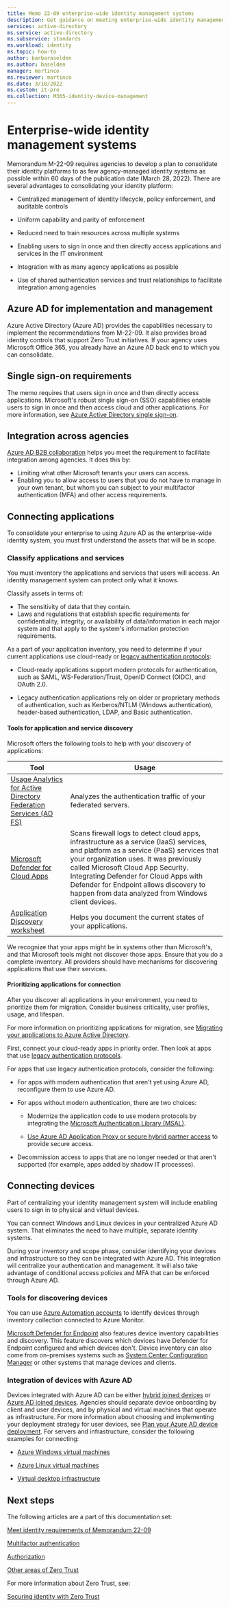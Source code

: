 ```yaml
---
title: Memo 22-09 enterprise-wide identity management systems
description: Get guidance on meeting enterprise-wide identity management system requirements outlined in US government OMB memorandum 22-09.
services: active-directory 
ms.service: active-directory
ms.subservice: standards
ms.workload: identity
ms.topic: how-to
author: barbaraselden
ms.author: baselden
manager: martinco
ms.reviewer: martinco
ms.date: 3/10/2022
ms.custom: it-pro
ms.collection: M365-identity-device-management
---
```


# Enterprise-wide identity management systems

Memorandum M-22-09 requires agencies to develop a plan to consolidate their identity platforms to as few agency-managed identity systems as possible within 60 days of the publication date (March 28, 2022). There are several advantages to consolidating your identity platform:

* Centralized management of identity lifecycle, policy enforcement, and auditable controls

* Uniform capability and parity of enforcement 

* Reduced need to train resources across multiple systems

* Enabling users to sign in once and then directly access applications and services in the IT environment

* Integration with as many agency applications as possible

* Use of shared authentication services and trust relationships to facilitate integration among agencies 

## Azure AD for implementation and management

Azure Active Directory (Azure AD) provides the capabilities necessary to implement the recommendations from M-22-09. It also provides broad identity controls that support Zero Trust initiatives. If your agency uses Microsoft Office 365, you already have an Azure AD back end to which you can consolidate.

## Single sign-on requirements

The memo requires that users sign in once and then directly access applications. Microsoft's robust single sign-on (SSO) capabilities enable users to sign in once and then access cloud and other applications. For more information, see [Azure Active Directory single sign-on](../hybrid/how-to-connect-sso.md).

## Integration across agencies

[Azure AD B2B collaboration](../external-identities/what-is-b2b.md) helps you meet the requirement to facilitate integration among agencies. It does this by:

- Limiting what other Microsoft tenants your users can access.
- Enabling you to allow access to users that you do not have to manage in your own tenant, but whom you can subject to your multifactor authentication (MFA) and other access requirements.

## Connecting applications

To consolidate your enterprise to using Azure AD as the enterprise-wide identity system, you must first understand the assets that will be in scope. 

### Classify applications and services

You must inventory the applications and services that users will access. An identity management system can protect only what it knows. 

Classify assets in terms of:

- The sensitivity of data that they contain.
- Laws and regulations that establish specific requirements for confidentiality, integrity, or availability of data/information in each major system and that apply to the system's information protection requirements.

As a part of your application inventory, you need to determine if your current applications use cloud-ready or [legacy authentication protocols](../fundamentals/auth-sync-overview.md):

* Cloud-ready applications support modern protocols for authentication, such as SAML, WS-Federation/Trust, OpenID Connect (OIDC), and OAuth 2.0.

* Legacy authentication applications rely on older or proprietary methods of authentication, such as Kerberos/NTLM (Windows authentication), header-based authentication, LDAP, and Basic authentication. 

#### Tools for application and service discovery 

Microsoft offers the following tools to help with your discovery of applications:

| Tool| Usage |
| - | - |
| [Usage Analytics for Active Directory Federation Services (AD FS)](../hybrid/how-to-connect-health-adfs.md)| Analyzes the authentication traffic of your federated servers. |
| [Microsoft Defender for Cloud Apps](%20/defender-cloud-apps/what-is-defender-for-cloud-apps)| Scans firewall logs to detect cloud apps, infrastructure as a service (IaaS) services, and platform as a service (PaaS) services that your organization uses. It was previously called Microsoft Cloud App Security. Integrating Defender for Cloud Apps with Defender for Endpoint allows discovery to happen from data analyzed from Windows client devices. |
| [Application Discovery worksheet](https://download.microsoft.com/download/2/8/3/283F995C-5169-43A0-B81D-B0ED539FB3DD/Application%20Discovery%20worksheet.xlsx)| Helps you document the current states of your applications. |

We recognize that your apps might be in systems other than Microsoft's, and that Microsoft tools might not discover those apps. Ensure that you do a complete inventory. All providers should have mechanisms for discovering applications that use their services. 

#### Prioritizing applications for connection

After you discover all applications in your environment, you need to prioritize them for migration. Consider business criticality, user profiles, usage, and lifespan. 

For more information on prioritizing applications for migration, see [Migrating your applications to Azure Active Directory](https://aka.ms/migrateapps/whitepaper). 

First, connect your cloud-ready apps in priority order. Then look at apps that use [legacy authentication protocols](../fundamentals/auth-sync-overview.md). 

For apps that use legacy authentication protocols, consider the following:

* For apps with modern authentication that aren't yet using Azure AD, reconfigure them to use Azure AD.

* For apps without modern authentication, there are two choices:

   * Modernize the application code to use modern protocols by integrating the [Microsoft Authentication Library (MSAL)](../develop/v2-overview.md).

   *  [Use Azure AD Application Proxy or secure hybrid partner access](../manage-apps/secure-hybrid-access.md) to provide secure access.

*  Decommission access to apps that are no longer needed or that aren't supported (for example, apps added by shadow IT processes). 

## Connecting devices

Part of centralizing your identity management system will include enabling users to sign in to physical and virtual devices. 

You can connect Windows and Linux devices in your centralized Azure AD system. That eliminates the need to have multiple, separate identity systems.

During your inventory and scope phase, consider identifying your devices and infrastructure so they can be integrated with Azure AD. This integration will centralize your authentication and management. It will also take advantage of conditional access policies and MFA that can be enforced through Azure AD. 

### Tools for discovering devices

You can use [Azure Automation accounts](../../automation/change-tracking/manage-inventory-vms.md) to identify devices through inventory collection connected to Azure Monitor. 

[Microsoft Defender for Endpoint](/microsoft-365/security/defender-endpoint/machines-view-overview?view=o365-worldwide) also features device inventory capabilities and discovery. This feature discovers which devices have Defender for Endpoint configured and which devices don't. Device inventory can also come from on-premises systems such as [System Center Configuration Manager](/mem/configmgr/core/clients/manage/inventory/introduction-to-hardware-inventory) or other systems that manage devices and clients. 

### Integration of devices with Azure AD

Devices integrated with Azure AD can be either [hybrid joined devices](../devices/concept-azure-ad-join-hybrid.md) or [Azure AD joined devices](../devices/concept-azure-ad-join.md). Agencies should separate device onboarding by client and user devices, and by physical and virtual machines that operate as infrastructure. For more information about choosing and implementing your deployment strategy for user devices, see [Plan your Azure AD device deployment](../devices/plan-device-deployment.md). For servers and infrastructure, consider the following examples for connecting:

* [Azure Windows virtual machines](../devices/howto-vm-sign-in-azure-ad-windows.md)

* [Azure Linux virtual machines](../devices/howto-vm-sign-in-azure-ad-linux.md)

* [Virtual desktop infrastructure](../devices/howto-device-identity-virtual-desktop-infrastructure.md)

## Next steps

The following articles are a part of this documentation set:

[Meet identity requirements of Memorandum 22-09](memo-22-09-meet-identity-requirements.md)

[Multifactor authentication](memo-22-09-multi-factor-authentication.md)

[Authorization](memo-22-09-authorization.md)

[Other areas of Zero Trust](memo-22-09-other-areas-zero-trust.md)

For more information about Zero Trust, see:

[Securing identity with Zero Trust](/security/zero-trust/deploy/identity)
